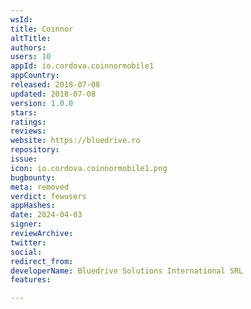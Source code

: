 ```yaml
---
wsId: 
title: Coinnor
altTitle: 
authors: 
users: 10
appId: io.cordova.coinnormobile1
appCountry: 
released: 2018-07-08
updated: 2018-07-08
version: 1.0.0
stars: 
ratings: 
reviews: 
website: https://bluedrive.ro
repository: 
issue: 
icon: io.cordova.coinnormobile1.png
bugbounty: 
meta: removed
verdict: fewusers
appHashes: 
date: 2024-04-03
signer: 
reviewArchive: 
twitter: 
social: 
redirect_from: 
developerName: Bluedrive Solutions International SRL
features: 

---
```


